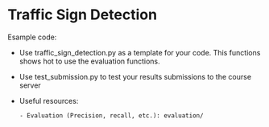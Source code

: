 # Traffic Sign Detection


Esample code:

 - Use traffic_sign_detection.py as a template for your code. This functions shows hot to use the evaluation functions.

 - Use test_submission.py to test your results submissions to the course server

 - Useful resources:

       - Evaluation (Precision, recall, etc.): evaluation/
